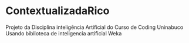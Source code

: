 # ContextualizadaRico
Projeto da Disciplina inteligência Artificial do Curso de Coding Uninabuco
Usando biblioteca de inteligencia artificial Weka
